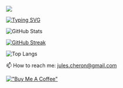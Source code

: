 ![](https://komarev.com/ghpvc/?username=jules-ch)

[![Typing SVG](https://readme-typing-svg.demolab.com?font=Fira+Code&size=35&pause=1000&color=B4BEFE&center=true&vCenter=true&repeat=false&random=true&width=700&height=70&lines=Hello!+It's+Jules)](https://git.io/typing-svg)



![GitHub Stats](https://github-readme-stats.vercel.app/api?username=jules-ch&theme=tokyonight&show=discussions_started,discussions_answered,prs_merged,prs&hide_border=true&count_private=true)

[![GitHub Streak](https://github-readme-streak-stats.herokuapp.com?user=jules-ch&theme=tokyonight&hide_border=true&date_format=j%20M%5B%20Y%5D&card_width=480)](https://git.io/streak-stats)

![Top Langs](https://github-readme-stats.vercel.app/api/top-langs/?username=jules-ch&layout=compact&theme=tokyonight&hide_border=true)

📫 How to reach me: jules.cheron@gmail.com

[!["Buy Me A Coffee"](https://www.buymeacoffee.com/assets/img/custom_images/orange_img.png)](https://www.buymeacoffee.com/julesch)


<!--
**jules-ch/jules-ch** is a ✨ _special_ ✨ repository because its `README.md` (this file) appears on your GitHub profile.

Here are some ideas to get you started:

- 🔭 I’m currently working on ...
- 🌱 I’m currently learning ...
- 👯 I’m looking to collaborate on ...
- 🤔 I’m looking for help with ...
- 💬 Ask me about ...
- 📫 How to reach me: ...
- 😄 Pronouns: ...
- ⚡ Fun fact: ...
-->
